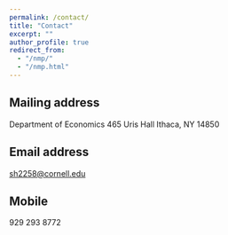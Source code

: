 ```yaml
---
permalink: /contact/
title: "Contact"
excerpt: ""
author_profile: true
redirect_from: 
  - "/nmp/"
  - "/nmp.html"
---
```



## Mailing address ##
Department of Economics
465 Uris Hall
Ithaca, NY 14850

## Email address ##
sh2258@cornell.edu

## Mobile ##
929 293 8772
